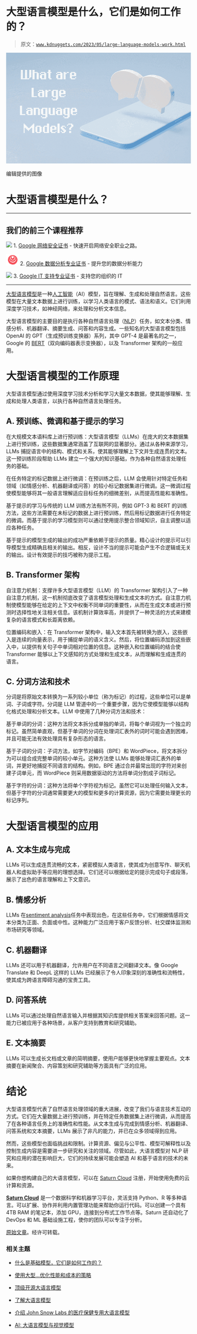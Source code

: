 # 大型语言模型是什么，它们是如何工作的？

> 原文：[`www.kdnuggets.com/2023/05/large-language-models-work.html`](https://www.kdnuggets.com/2023/05/large-language-models-work.html)

![大型语言模型是什么，它们是如何工作的？](img/dc765d725c1cf93ea1d7055551f5f815.png)

编辑提供的图像

# 大型语言模型是什么？

* * *

## 我们的前三个课程推荐

![](img/0244c01ba9267c002ef39d4907e0b8fb.png) 1\. [Google 网络安全证书](https://www.kdnuggets.com/google-cybersecurity) - 快速开启网络安全职业之路。

![](img/e225c49c3c91745821c8c0368bf04711.png) 2\. [Google 数据分析专业证书](https://www.kdnuggets.com/google-data-analytics) - 提升您的数据分析能力

![](img/0244c01ba9267c002ef39d4907e0b8fb.png) 3\. [Google IT 支持专业证书](https://www.kdnuggets.com/google-itsupport) - 支持您的组织的 IT

* * *

[大型语言模型](https://saturncloud.io/glossary/large-language-models/)是一种[人工智能](https://saturncloud.io/glossary/artificial-intelligence/)（AI）模型，旨在理解、生成和处理自然语言。这些模型在大量文本数据上进行训练，以学习人类语言的模式、语法和语义。它们利用深度学习技术，如神经网络，来处理和分析文本信息。

大型语言模型的主要目的是执行各种自然语言处理（[NLP](https://saturncloud.io/glossary/natural-language-processing-nlp/)）任务，如文本分类、情感分析、机器翻译、摘要生成、问答和内容生成。一些知名的大型语言模型包括 OpenAI 的 GPT（生成预训练变换器）系列，其中 GPT-4 是最著名的之一，Google 的 [BERT](https://saturncloud.io/glossary/bert/)（双向编码器表示变换器），以及 Transformer 架构的一般应用。

# 大型语言模型的工作原理

大型语言模型通过使用深度学习技术分析和学习大量文本数据，使其能够理解、生成和处理人类语言，以执行各种自然语言处理任务。

## A. 预训练、微调和基于提示的学习

在大规模文本语料库上进行预训练：大型语言模型（LLMs）在庞大的文本数据集上进行预训练，这些数据集通常涵盖了互联网的显著部分。通过从各种来源学习，LLMs 捕捉语言中的结构、模式和关系，使其能够理解上下文并生成连贯的文本。这一预训练阶段帮助 LLMs 建立一个强大的知识基础，作为各种自然语言处理任务的基础。

在任务特定的标记数据上进行微调：在预训练之后，LLM 会使用针对特定任务和领域（如情感分析、机器翻译或问答）的较小标记数据集进行微调。这一微调过程使模型能够将其一般语言理解适应目标任务的细微差别，从而提高性能和准确性。

基于提示的学习与传统的 LLM 训练方法有所不同，例如 GPT-3 和 BERT 的训练方法，这些方法需要在未标记的数据上进行预训练，然后用标记数据进行任务特定的微调。而基于提示的学习模型则可以通过使用提示整合领域知识，自主调整以适应各种任务。

基于提示的模型生成的输出的成功严重依赖于提示的质量。精心设计的提示可以引导模型生成精确且相关的输出。相反，设计不当的提示可能会产生不合逻辑或无关的输出。设计有效提示的技巧被称为提示工程。

## B. Transformer 架构

自注意力机制：支撑许多大型语言模型（LLM）的 Transformer 架构引入了一种自注意力机制，这一机制彻底改变了语言模型处理和生成文本的方式。自注意力机制使模型能够在给定的上下文中权衡不同单词的重要性，从而在生成文本或进行预测时选择性地关注相关信息。该机制计算效率高，并提供了一种灵活的方式来建模复杂的语言模式和长距离依赖。

位置编码和嵌入：在 Transformer 架构中，输入文本首先被转换为嵌入，这些嵌入是连续的向量表示，用于捕捉单词的语义含义。然后，将位置编码添加到这些嵌入中，以提供有关句子中单词相对位置的信息。这种嵌入和位置编码的结合使 Transformer 能够以上下文感知的方式处理和生成文本，从而理解和生成连贯的语言。

## C. 分词方法和技术

分词是将原始文本转换为一系列较小单位（称为标记）的过程，这些单位可以是单词、子词或字符。分词是 LLM 管道中的一个重要步骤，因为它使模型能够以结构化格式处理和分析文本。LLM 中使用了几种分词方法和技术：

基于单词的分词：这种方法将文本拆分成单独的单词，将每个单词视为一个独立的标记。虽然简单直观，但基于单词的分词在处理词汇表外的词时可能会遇到困难，并且可能无法有效处理具有复杂形态的语言。

基于子词的分词：子词方法，如字节对编码（BPE）和 WordPiece，将文本拆分为可以组合成完整单词的较小单元。这种方法使 LLMs 能够处理词汇表外的单词，并更好地捕捉不同语言的结构。例如，BPE 通过合并最常出现的字符对来创建子词单元，而 WordPiece 则采用数据驱动的方法将单词分割成子词标记。

基于字符的分词：这种方法将单个字符视为标记。虽然它可以处理任何输入文本，但基于字符的分词通常需要更大的模型和更多的计算资源，因为它需要处理更长的标记序列。

# 大型语言模型的应用

## A. 文本生成与完成

LLMs 可以生成连贯流畅的文本，紧密模拟人类语言，使其成为创意写作、聊天机器人和虚拟助手等应用的理想选择。它们还可以根据给定的提示完成句子或段落，展示了出色的语言理解和上下文意识。

## B. 情感分析

LLMs 在[sentiment analysis](https://saturncloud.io/glossary/sentiment-analysis/)任务中表现出色，在这些任务中，它们根据情感将文本分类为正面、负面或中性。这种能力广泛应用于客户反馈分析、社交媒体监测和市场研究等领域。

## C. 机器翻译

LLMs 还可以用于机器翻译，允许用户在不同语言之间翻译文本。像 Google Translate 和 DeepL 这样的 LLMs 已经展示了令人印象深刻的准确性和流畅性，使其成为跨语言障碍沟通的宝贵工具。

## D. 问答系统

LLMs 可以通过处理自然语言输入并根据其知识库提供相关答案来回答问题。这一能力已被应用于各种场景，从客户支持到教育和研究辅助。

## E. 文本摘要

LLMs 可以生成长文档或文章的简明摘要，使用户能够更快地掌握主要观点。文本摘要在新闻聚合、内容策划和研究辅助等方面具有广泛的应用。

# 结论

大型语言模型代表了自然语言处理领域的重大进展，改变了我们与语言技术互动的方式。它们在大量数据上进行预训练，并在特定任务数据集上进行微调，从而提高了在各种语言任务上的准确性和性能。从文本生成与完成到情感分析、机器翻译、问答系统和文本摘要，LLMs 展示了非凡的能力，并已在众多领域得到应用。

然而，这些模型也面临挑战和限制。计算资源、偏见与公平性、模型可解释性以及控制生成内容是需要进一步研究和关注的领域。尽管如此，大语言模型对 NLP 研究和应用的潜在影响巨大，它们的持续发展可能会塑造 AI 和基于语言的技术的未来。

如果你想构建自己的大语言模型，可以在 [Saturn Cloud](http://www.saturncloud.io/) 注册，开始使用免费的云计算和资源。

**[Saturn Cloud](https://www.linkedin.com/company/saturn-cloud/)** 是一个数据科学和机器学习平台，灵活支持 Python、R 等多种语言。可以扩展、协作并利用内置管理功能来帮助你运行代码。可以创建一个具有 4TB RAM 的笔记本，添加 GPU，连接到分布式工作节点等。Saturn 还自动化了 DevOps 和 ML 基础设施工程，使你的团队可以专注于分析。

[原始文章](https://saturncloud.io/blog/what-are-large-language-models-and-how-do-they-work/)。经许可转载。

### 相关主题

+   [什么是基础模型，它们是如何工作的？](https://www.kdnuggets.com/2023/05/foundation-models-work.html)

+   [使用大型…优化性能和成本的策略](https://www.kdnuggets.com/strategies-for-optimizing-performance-and-costs-when-using-large-language-models-in-the-cloud)

+   [顶级开源大语言模型](https://www.kdnuggets.com/2022/09/john-snow-top-open-source-large-language-models.html)

+   [了解大语言模型](https://www.kdnuggets.com/2023/03/learn-large-language-models.html)

+   [介绍 John Snow Labs 的医疗保健专用大语言模型](https://www.kdnuggets.com/2023/04/john-snow-introducing-healthcare-specific-large-language-models-john-snow-labs.html)

+   [AI: 大语言模型与视觉模型](https://www.kdnuggets.com/2023/06/ai-large-language-visual-models.html)
